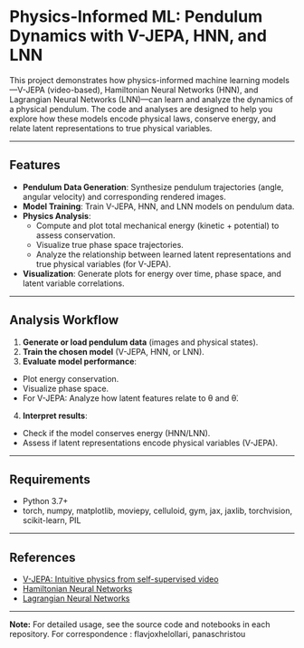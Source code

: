 # Physics-Informed ML: Pendulum Dynamics with V-JEPA, HNN, and LNN

This project demonstrates how physics-informed machine learning models—V-JEPA (video-based), Hamiltonian Neural Networks (HNN), and Lagrangian Neural Networks (LNN)—can learn and analyze the dynamics of a physical pendulum. The code and analyses are designed to help you explore how these models encode physical laws, conserve energy, and relate latent representations to true physical variables.

---

## Features

- **Pendulum Data Generation**: Synthesize pendulum trajectories (angle, angular velocity) and corresponding rendered images.
- **Model Training**: Train V-JEPA, HNN, and LNN models on pendulum data.
- **Physics Analysis**:
  - Compute and plot total mechanical energy (kinetic + potential) to assess conservation.
  - Visualize true phase space trajectories.
  - Analyze the relationship between learned latent representations and true physical variables (for V-JEPA).
- **Visualization**: Generate plots for energy over time, phase space, and latent variable correlations.

---
## Analysis Workflow

1. **Generate or load pendulum data** (images and physical states).
2. **Train the chosen model** (V-JEPA, HNN, or LNN).
3. **Evaluate model performance**:
 - Plot energy conservation.
 - Visualize phase space.
 - For V-JEPA: Analyze how latent features relate to θ and θ̇.
4. **Interpret results**:  
 - Check if the model conserves energy (HNN/LNN).
 - Assess if latent representations encode physical variables (V-JEPA).

---

## Requirements

- Python 3.7+
- torch, numpy, matplotlib, moviepy, celluloid, gym, jax, jaxlib, torchvision, scikit-learn, PIL

---

## References

- [V-JEPA: Intuitive physics from self-supervised video](https://github.com/facebookresearch/jepa-intuitive-physics)
- [Hamiltonian Neural Networks](https://github.com/greydanus/hamiltonian-nn)
- [Lagrangian Neural Networks](https://github.com/MilesCranmer/lagrangian_nns)

---


**Note:** For detailed usage, see the source code and notebooks in each repository.
For correspondence : flavjoxhelollari, panaschristou
